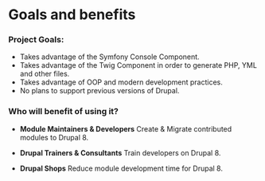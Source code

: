 # Goals and benefits

### Project Goals:

* Takes advantage of the Symfony Console Component.
* Takes advantage of the Twig Component in order to generate PHP, YML and other files.
* Takes advantage of OOP and modern development practices.
* No plans to support previous versions of Drupal.

### Who will benefit of using it?
* **Module Maintainers & Developers**
  Create & Migrate contributed modules to Drupal 8.

* **Drupal Trainers & Consultants**
  Train developers on Drupal 8.

* **Drupal Shops**
  Reduce module development time for Drupal 8.
